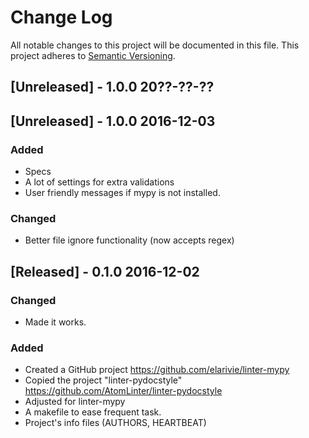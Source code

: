 # Change Log
All notable changes to this project will be documented in this file.
This project adheres to [Semantic Versioning](http://semver.org/).

## [Unreleased] - 1.0.0 20??-??-??

## [Unreleased] - 1.0.0 2016-12-03

### Added
- Specs
- A lot of settings for extra validations
- User friendly messages if mypy is not installed.

### Changed
- Better file ignore functionality (now accepts regex)

## [Released] - 0.1.0 2016-12-02

### Changed
- Made it works.

### Added
- Created a GitHub project https://github.com/elarivie/linter-mypy
- Copied the project "linter-pydocstyle" <https://github.com/AtomLinter/linter-pydocstyle>
- Adjusted for linter-mypy
- A makefile to ease frequent task.
- Project's info files (AUTHORS, HEARTBEAT)
